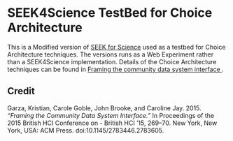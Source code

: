 # SEEK4Science TestBed for Choice Architecture




This is a Modified version of [SEEK for Science](http://www.seek4science.org/) used as a testbed for Choice Architecture techniques. The versions runs as a Web Experiment rather than a SEEK4Science implementation. Details of the Choice Architecture techniques can be found in [
Framing the community data system interface
](http://dl.acm.org/citation.cfm?doid=2783446.2783605).



## Credit

Garza, Kristian, Carole Goble, John Brooke, and Caroline Jay. 2015. *“Framing the Community Data System Interface.”* In Proceedings of the 2015 British HCI Conference on - British HCI ’15, 269–70. New York, New York, USA: ACM Press. doi:10.1145/2783446.2783605.